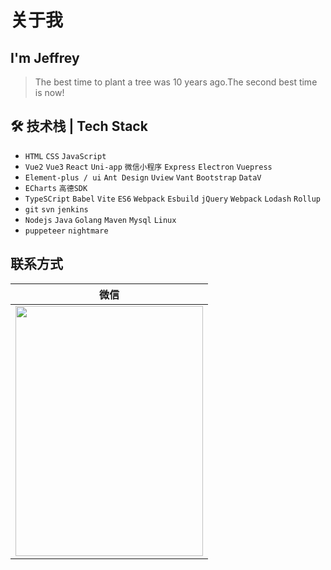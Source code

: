 
# 关于我
## I'm Jeffrey

>The best time to plant a tree was 10 years ago.The second best time is now!
## 🛠 技术栈 | Tech Stack

- `HTML` `CSS` `JavaScript`
- `Vue2` `Vue3` `React` `Uni-app` `微信小程序` `Express` `Electron` `Vuepress`
- `Element-plus / ui` `Ant Design` `Uview` `Vant` `Bootstrap` `DataV`
- `ECharts` `高德SDK`
- `TypeSCript` `Babel` `Vite` `ES6` `Webpack` `Esbuild` `jQuery` `Webpack` `Lodash`  `Rollup`
- `git` `svn` `jenkins`
- `Nodejs` `Java` `Golang` `Maven` `Mysql` `Linux`
- `puppeteer` `nightmare`
## 联系方式

| 微信 |
| :---: | 
|<img src="/image/author.jpg" style="width:300px;height:400px"/>| 
